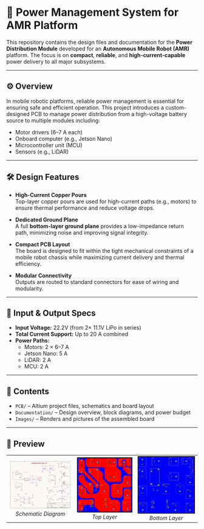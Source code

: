 # 🔋 Power Management System for AMR Platform

This repository contains the design files and documentation for the **Power Distribution Module** developed for an **Autonomous Mobile Robot (AMR)** platform. The focus is on **compact**, **reliable**, and **high-current-capable** power delivery to all major subsystems.

---

## ⚙️ Overview

In mobile robotic platforms, reliable power management is essential for ensuring safe and efficient operation. This project introduces a custom-designed PCB to manage power distribution from a high-voltage battery source to multiple modules including:

- Motor drivers (6–7 A each)
- Onboard computer (e.g., Jetson Nano)
- Microcontroller unit (MCU)
- Sensors (e.g., LiDAR)

---

## 🛠️ Design Features

- **High-Current Copper Pours**  
  Top-layer copper pours are used for high-current paths (e.g., motors) to ensure thermal performance and reduce voltage drops.

- **Dedicated Ground Plane**  
  A full **bottom-layer ground plane** provides a low-impedance return path, minimizing noise and improving signal integrity.

- **Compact PCB Layout**  
  The board is designed to fit within the tight mechanical constraints of a mobile robot chassis while maximizing current delivery and thermal efficiency.

- **Modular Connectivity**  
  Outputs are routed to standard connectors for ease of wiring and modularity.

---

## 🔋 Input & Output Specs

- **Input Voltage:** 22.2V (from 2× 11.1V LiPo in series)
- **Total Current Support:** Up to 20 A combined
- **Power Paths:**
  - Motors: 2 × 6–7 A
  - Jetson Nano: 5 A
  - LiDAR: 2 A
  - MCU: 2 A

---

## 📂 Contents

- `PCB/` – Altium project files, schematics and board layout
- `Documentation/` – Design overview, block diagrams, and power budget
- `Images/` – Renders and pictures of the assembled board

---

## 📸 Preview

<table>
  <tr>
    <td align="center">
      <img src="images/Screenshot 2025-07-25 191852.png" alt="Schematic Diagram" width="300"/><br/>
      <em>Schematic Diagram</em>
    </td>
    <td align="center">
      <img src="images/Screenshot 2025-07-25 184605.png" alt="Top Layer" width="300"/><br/>
      <em>Top Layer</em>
    </td>
    <td align="center">
      <img src="images/Screenshot 2025-07-25 184616.png" alt="Bottom Layer" width="300"/><br/>
      <em>Bottom Layer</em>
    </td>
  </tr>
</table>


